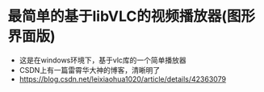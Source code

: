 # 最简单的基于libVLC的视频播放器(图形界面版)
* 这是在windows环境下，基于vlc库的一个简单播放器
* CSDN上有一篇雷霄华大神的博客，清晰明了
* https://blog.csdn.net/leixiaohua1020/article/details/42363079
